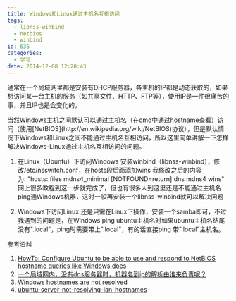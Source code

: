 ```yaml
---
title: Windows和Linux通过主机名互相访问
tags:
  - libnss-winbind
  - netbios
  - winbind
id: 636
categories:
  - 学习
date: 2014-12-08 12:20:43
---
```


通常在一个局域网里都是安装有DHCP服务器，各主机的IP都是动态获取的，如果想访问某一台主机的服务（如共享文件、HTTP、FTP等），使用IP是一件很痛苦的事，并且IP也是会变化的。

<!--more-->当然Windows主机之间默认可以通过主机名（在cmd中通过hostname查看）访问（使用[NetBIOS](http://en.wikipedia.org/wiki/NetBIOS)协议），但是默认情况下Windows和Linux之间不能通过主机名互相访问，所以这里简单讲解一下怎样解决Windows-Linux通过主机名互相访问的问题。

1. 在Linux（Ubuntu）下访问Windows
安装winbind（libnss-winbind），修改/etc/nsswitch.conf，在hosts段后面添加wins
我修改之后的内容为: "hosts: files mdns4_minimal [NOTFOUND=return] dns mdns4 wins"
网上很多教程到这一步就完成了，但也有很多人到这里还是不能通过主机名ping通Windows机器，这时一般再安装一个libnss-winbind就可以解决问题

2. Windows下访问Linux
还是只需在Linux下操作，安装一个samba即可，不过我遇到的问题是，在Windows ping ubuntu主机名时如果ubuntu主机名结尾没有".local"，ping时需要带上".local"，有的话直接ping 带".local"主机名。

参考资料
1. [HowTo: Configure Ubuntu to be able to use and respond to NetBIOS hostname queries like Windows does](http://www.serenux.com/2009/09/howto-configure-ubuntu-to-be-able-to-use-and-respond-to-netbios-hostname-queries-like-windows-does/)
2. [一个局域网内，没有dns服务器时，机器名到ip的解析由谁来负责呢？](http://bbs.51cto.com/viewthread.php?tid=730638&page=1#pid3633721)
3. [Windows hostnames are not resolved](http://askubuntu.com/questions/93302/windows-hostnames-are-not-resolved/380521#380521)
4. [ubuntu-server-not-resolving-lan-hostnames](http://askubuntu.com/questions/244865/ubuntu-server-not-resolving-lan-hostnames)